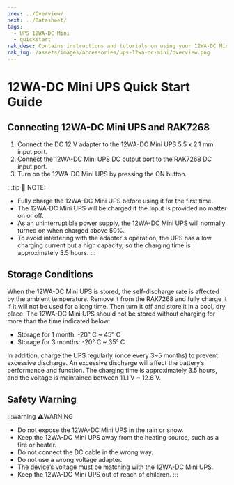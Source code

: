 ```yaml
---
prev: ../Overview/
next: ../Datasheet/
tags:
  - UPS 12WA-DC Mini
  - quickstart
rak_desc: Contains instructions and tutorials on using your 12WA-DC Mini UPS. Instructions are written in a detailed and step-by-step manner for an easier experience in setting up your device.
rak_img: /assets/images/accessories/ups-12wa-dc-mini/overview.png
---
```


# 12WA-DC Mini UPS Quick Start Guide

## Connecting 12WA-DC Mini UPS and RAK7268

<rk-img
  src="/assets/images/accessories/ups-12wa-dc-mini/connection.png"
  width="70%"
  caption="UPS 12WA-DC Mini and RAK7268 Connection"
/>

1. Connect the DC 12&nbsp;V adapter to the 12WA-DC Mini UPS 5.5 x 2.1&nbsp;mm input port.
2. Connect the 12WA-DC Mini UPS DC output port to the RAK7268 DC input port.
3. Turn on the 12WA-DC Mini UPS by pressing the ON button. 


:::tip 📝 NOTE:
- Fully charge the 12WA-DC Mini UPS before using it for the first time.
- The 12WA-DC Mini UPS will be charged if the Input is provided no matter on or off.
- As an uninterruptible power supply, the 12WA-DC Mini UPS will normally turned on when charged above 50%.
- To avoid interfering with the adapter's operation, the UPS has a low charging current but a high capacity, so the charging time is approximately 3.5 hours.
:::

## Storage Conditions

When the 12WA-DC Mini UPS is stored, the self-discharge rate is affected by the ambient temperature. Remove it from the RAK7268 and fully charge it if it will not be used for a long time. Then turn it off and store it in a cool, dry place.
The 12WA-DC Mini UPS should not be stored without charging for more than the time indicated below:

- Storage for 1 month: -20°&nbsp;C ~ 45°&nbsp;C
- Storage for 3 months: -20°&nbsp;C ~ 35°&nbsp;C

In addition, charge the UPS regularly (once every 3~5 months) to prevent excessive discharge. An excessive discharge will affect the battery’s performance and function. The charging time is approximately 3.5 hours, and the voltage is maintained between 11.1&nbsp;V ~ 12.6&nbsp;V.


## Safety Warning

:::warning ⚠️WARNING
- Do not expose the 12WA-DC Mini UPS in the rain or snow.
- Keep the 12WA-DC Mini UPS away from the heating source, such as a fire or heater.
- Do not connect the DC cable in the wrong way.
- Do not use a wrong voltage adapter.
- The device’s voltage must be matching with the 12WA-DC Mini UPS.
- Keep the 12WA-DC Mini UPS out of reach of children.
:::
